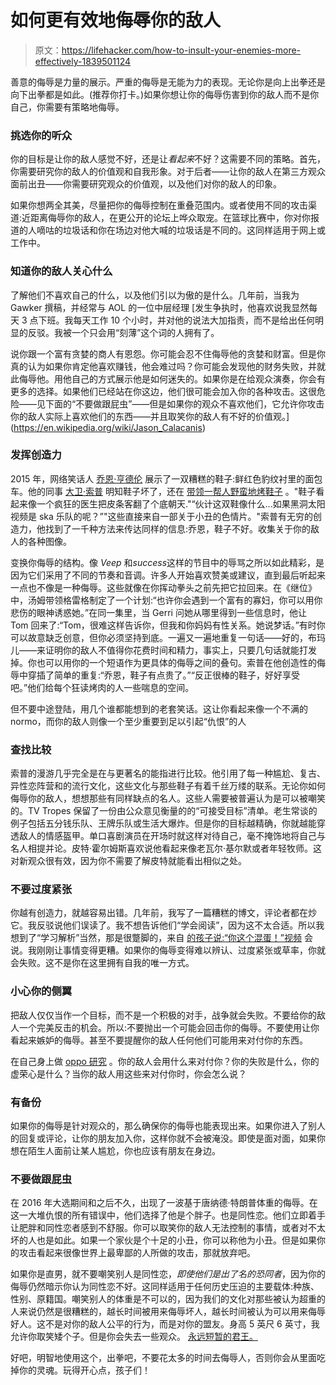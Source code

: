 # 如何更有效地侮辱你的敌人

> 原文：<https://lifehacker.com/how-to-insult-your-enemies-more-effectively-1839501124>

善意的侮辱是力量的展示。严重的侮辱是无能为力的表现。无论你是向上出拳还是向下出拳都是如此。(推荐你打卡。)如果你想让你的侮辱伤害到你的敌人而不是你自己，你需要有策略地侮辱。



### **挑选你的听众**

你的目标是让你的敌人感觉不好，还是让*看起来*不好？这需要不同的策略。首先，你需要研究你的敌人的价值观和自我形象。对于后者——让你的敌人在第三方观众面前出丑——你需要研究观众的价值观，以及他们对你的敌人的印象。

如果你想两全其美，尽量把你的侮辱控制在重叠范围内。或者使用不同的攻击渠道:近距离侮辱你的敌人，在更公开的论坛上哗众取宠。在篮球比赛中，你对你报道的人嘀咕的垃圾话和你在场边对他大喊的垃圾话是不同的。这同样适用于网上或工作中。

### 知道你的敌人关心什么

了解他们不喜欢自己的什么，以及他们引以为傲的是什么。几年前，当我为 Gawker 撰稿，并经常与 AOL 的一位中层经理 [发生争执时，他喜欢说我显然每天 3 点下班。我每天工作 10 个小时，并对他的说法大加指责，而不是给出任何明显的反驳。我被一个只会用“刻薄”这个词的人拥有了。

说你跟一个富有贪婪的商人有恩怨。你可能会忍不住侮辱他的贪婪和财富。但是你真的认为如果你肯定他喜欢赚钱，他会难过吗？你可能会发现他的财务失败，并就此侮辱他。用他自己的方式展示他是如何迷失的。如果你是在给观众演奏，你会有更多的选择。如果他们已经站在你这边，他们很可能会加入你的各种攻击。这很危险——见下面的“不要做跟屁虫”——但是如果你的观众不喜欢他们，它允许你攻击你的敌人实际上喜欢他们的东西——并且取笑你的敌人有不好的价值观。](https://en.wikipedia.org/wiki/Jason_Calacanis)

### 发挥创造力

2015 年，网络笑话人 [乔恩·亨德伦](https://twitter.com/fart) 展示了一双糟糕的鞋子:鲜红色豹纹衬里的面包车。他的同事 [大卫·索普](https://twitter.com/arr) 明知鞋子坏了，还在 [带领一帮人野蛮地烤鞋子](https://imgur.com/gallery/1sRcD) 。"鞋子看起来像一个疯狂的医生把皮条客翻了个底朝天."“伙计这双鞋像什么...如果黑洞太阳视频是 ska 乐队的呢？”"这些直接来自一部关于小丑的色情片。"索普有无穷的创造力，他找到了一千种方法来传达同样的信息:乔恩，鞋子不好。收集关于你的敌人的各种图像。

变换你侮辱的结构。像 *Veep* 和*success*这样的节目中的辱骂之所以如此精彩，是因为它们采用了不同的节奏和音调。许多人开始喜欢赞美或建议，直到最后听起来一点也不像是一种侮辱。这些就像在你挥动拳头之前先把它拉回来。在《继位》中，汤姆带领格雷格制定了一个计划:“也许你会遇到一个富有的寡妇，你可以用你悲伤的眼神诱惑她。”在同一集里，当 Gerri 问她从哪里得到一些信息时，他让 Tom 回来了:“Tom，很难这样告诉你，但我和你妈妈有性关系。她说梦话。”有时你可以故意缺乏创意，但你必须坚持到底。一遍又一遍地重复一句话——好的，布玛儿——来证明你的敌人不值得你花费时间和精力，事实上，只要几句话就能打发掉。你也可以用你的一个短语作为更具体的侮辱之间的叠句。索普在他创造性的侮辱中穿插了简单的重复:“乔恩，鞋子有点贵了。”“反正很棒的鞋子，好好享受吧。”他们给每个狂读烤肉的人一些喘息的空间。

但不要中途登陆，用几个谁都能想到的老套笑话。这让你看起来像一个不满的 normo，而你的敌人则像一个至少重要到足以引起“仇恨”的人

### **查找比较**

索普的漫游几乎完全是在与更著名的能指进行比较。他引用了每一种尴尬、复古、异性恋阵营和的流行文化，这些文化与那些鞋子有着千丝万缕的联系。无论你如何侮辱你的敌人，想想那些有同样缺点的名人。这些人需要被普遍认为是可以被嘲笑的。TV Tropes 保留了一份由公众意见衡量的的“可接受目标”清单。老生常谈的例子包括五分钱乐队、王牌乐队或生活大爆炸。但是你的目标越精确，你就越能穿透敌人的情感盔甲。单口喜剧演员在开场时就这样对待自己，毫不掩饰地将自己与名人相提并论。皮特·霍尔姆斯喜欢说他看起来像老瓦尔·基尔默或者年轻牧师。这对新观众很有效，因为你不需要了解皮特就能看出相似之处。

### 不要过度紧张

你越有创造力，就越容易出错。几年前，我写了一篇糟糕的博文，评论者都在炒它。我反驳说他们误读了。我不想告诉他们“学会阅读”，因为这不太合适。所以我想到了“学习解析”当然，那是很蹩脚的，来自 [的孩子说:“你这个混蛋！”视频](https://www.youtube.com/watch?v=H5d42w4ZcY4) 会说。我刚刚让事情变得更糟。如果你的侮辱变得难以辨认、过度紧张或草率，你就会失败。这不是你在这里拥有自我的唯一方式。

### **小心你的侧翼**

把敌人仅仅当作一个目标，而不是一个积极的对手，战争就会失败。不要给你的敌人一个完美反击的机会。所以:不要抛出一个可能会回击你的侮辱。不要使用让你看起来嫉妒的侮辱。甚至不要提醒你的敌人任何他们可能用来对付你的东西。

在自己身上做 [oppo 研究](https://gizmodo.com/how-to-unearth-embarrassing-tweets-by-your-enemies-1791518729) 。你的敌人会用什么来对付你？你的失败是什么，你的虚荣心是什么？当你的敌人用这些来对付你时，你会怎么说？

### **有备份**

如果你的侮辱是针对观众的，那么确保你的侮辱也能表现出来。如果你进入了别人的回复或评论，让你的朋友加入你，这样你就不会被淹没。即使是面对面，如果你想在陌生人面前让某人尴尬，你也应该有朋友在身边。

### 不要做跟屁虫

在 2016 年大选期间和之后不久，出现了一波基于唐纳德·特朗普体重的侮辱。在这一大堆仇恨的所有错误中，他们选择了他是个胖子。也是同性恋。他们立即着手让肥胖和同性恋者感到不舒服。你可以取笑你的敌人无法控制的事情，或者对不太坏的人也是如此。如果一个家伙是个十足的小丑，你可以称他为小丑。但是如果你的攻击看起来很像世界上最卑鄙的人所做的攻击，那就放弃吧。

如果你是直男，就不要嘲笑别人是同性恋，*即使他们是出了名的恐同者*，因为你的侮辱仍然暗示你认为同性恋不好。这同样适用于任何历史压迫的主要载体:种族、性别、原籍国。嘲笑别人的体重是不可以的，因为我们的文化对那些被认为超重的人来说仍然是很糟糕的，越长时间被用来侮辱坏人，越长时间被认为可以用来侮辱好人。这不是对你的敌人公平的行为，而是对你的盟友。身高 5 英尺 6 英寸，我允许你取笑矮个子。但是你会失去一些观众。 [永远短暂的君王。](https://www.youtube.com/watch?v=zqIzIkJbvq8)

好吧，明智地使用这个，出拳吧，不要花太多的时间去侮辱人，否则你会从里面吃掉你的灵魂。玩得开心点，孩子们！